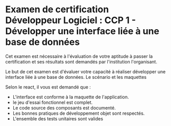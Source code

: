 # Examen de certification Développeur Logiciel : CCP 1 - Développer une interface liée à une base de données

Cet examen est  nécessaire à l'évaluation de votre aptitude à passer la certification et ses résultats sont demandés par l'institution l'organisant.

Le but de cet examen est d'évaluer votre capacité à réaliser développer une interface liée à une base de données. Le scénario et les maquettes 

Selon le react, il vous est demandé que : 

- L'interface est conforme à la maquette de l'application.
- le jeu d'essai fonctionnel est complet.
- Le code source des composants est documenté.
- Les bonnes pratiques de développement objet sont respectés.
- L'ensemble des tests unitaires sont valides
